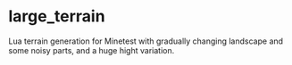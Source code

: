 # large_terrain
Lua terrain generation for Minetest with gradually changing landscape and some noisy parts, and a huge hight variation.
